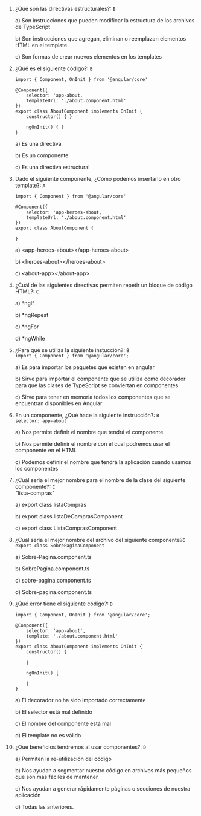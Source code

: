 1. ¿Qué son las directivas estructurales?: `B`

    a) Son instrucciones que pueden modificar la estructura de los archivos de TypeScript

    b) Son instrucciones que agregan, eliminan o reemplazan elementos HTML en el template

    c) Son formas de crear nuevos elementos en los templates

2. ¿Qué es el siguiente código?: `B`

    ~~~
    import { Component, OnInit } from '@angular/core'

    @Component({
        selector: 'app-about,
        templateUrl: './about.component.html'
    })
    export class AboutComponent implements OnInit {
        constructor() { }

        ngOnInit() { }
    }
    ~~~

    a) Es una directiva

    b) Es un componente

    c) Es una directiva estructural

3. Dado el siguiente componente, ¿Cómo podemos insertarlo en otro template?: `A`

    ~~~
    import { Component } from '@angular/core'

    @Component({
        selector: 'app-heroes-about,
        templateUrl: './about.component.html'
    })
    export class AboutComponent {
        
    }
    ~~~

    a) \<app-heroes-about>\</app-heroes-about>

    b) \<heroes-about>\</heroes-about>

    c) \<about-app>\</about-app>

4. ¿Cuál de las siguientes directivas permiten repetir un bloque de código HTML?: `C`

    a) *ngIf

    b) *ngRepeat

    c) *ngFor

    d) *ngWhile

5. ¿Para qué se utiliza la siguiente instucción?: `B`\
`import { Component } from '@angular/core';`

    a) Es para importar los paquetes que existen en angular

    b) Sirve para importar el componente que se utiliza como decorador para que las clases de TypeScript se conviertan en componentes

    c) Sirve para tener en memoria todos los componentes que se encuentran disponibles en Angular

6. En un componente, ¿Qué hace la siguiente instrucción?: `B`\
`selector: app-about`

    a) Nos permite definir el nombre que tendrá el componente

    b) Nos permite definir el nombre con el cual podremos usar el componente en el HTML

    c) Podemos definir el nombre que tendrá la aplicación cuando usamos los componentes

7. ¿Cuál sería el mejor nombre para el nombre de la clase del siguiente componente?: `C`\
"lista-compras"

    a) export class listaCompras

    b) export class listaDeComprasComponent

    c) export class ListaComprasComponent

8. ¿Cuál sería el mejor nombre del archivo del siguiente componente?`C`\
`export class SobrePaginaComponent`

    a) Sobre-Pagina.component.ts

    b) SobrePagina.component.ts

    c) sobre-pagina.component.ts

    d) Sobre-pagina.component.ts

9. ¿Qué error tiene el siguiente código?: `D`

    ~~~
    import { Component, OnInit } from '@angular/core';

    @Component({
        selector: 'app-about',
        template: './about.component.html'
    })
    export class AboutComponent implements OnInit {
        constructor() {

        }

        ngOnInit() {

        }
    }
    ~~~

    a) El decorador no ha sido importado correctamente

    b) El selector está mal definido

    c) El nombre del componente está mal

    d) El template no es válido

10. ¿Qué beneficios tendremos al usar componentes?: `D` 

    a) Permiten la re-utilización del código

    b) Nos ayudan a segmentar nuestro código en archivos más pequeños que son más fáciles de mantener

    c) Nos ayudan a generar rápidamente páginas o secciones de nuestra aplicación

    d) Todas las anteriores.